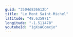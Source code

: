 ```yaml
---
guid: "3504d836612b"
title: "Le Mont Saint-Michel"
latitude: "48.635971"
longitude: "-1.511478"
youtubeId: "1gXsWComxjo" 
---
```


